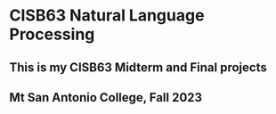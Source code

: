 # CISB63 Natural Language Processing
## This is my CISB63 Midterm and Final projects
## Mt San Antonio College, Fall 2023
